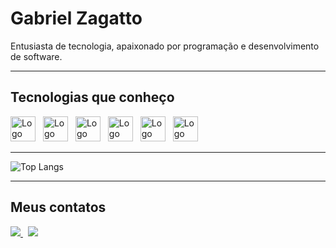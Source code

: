 # Gabriel Zagatto

Entusiasta de tecnologia, apaixonado por programação e desenvolvimento de software.
___

## Tecnologias que conheço

<div>
    <img src="https://cdn.jsdelivr.net/gh/devicons/devicon/icons/html5/html5-original.svg" width="40" alt="Logo HTML 5"
        style="margin-right: 0.5rem;" />
    <img src="https://cdn.jsdelivr.net/gh/devicons/devicon/icons/css3/css3-original.svg" width="40" alt="Logo CSS 3"
        style="margin-right: 0.5rem;" />
    <img src="https://cdn.jsdelivr.net/gh/devicons/devicon/icons/javascript/javascript-original.svg"
        alt="Logo Javascript" width="40" style="margin-right: 0.5rem;" />
    <img src="https://cdn.jsdelivr.net/gh/devicons/devicon/icons/php/php-original.svg" width="40" alt="Logo PHP"
        style="margin-right: 0.5rem;" />
    <img src="https://cdn.jsdelivr.net/gh/devicons/devicon/icons/mysql/mysql-original.svg" width="40" alt="Logo MySQL"
        style="margin-right: 0.5rem;" />
    <img src="https://cdn.jsdelivr.net/gh/devicons/devicon/icons/docker/docker-original.svg" width="40"
        alt="Logo Docker" style="margin-right: 0.5rem;" />
</div>

___
![Top Langs](https://github-readme-stats.vercel.app/api/top-langs/?username=GabrielZagatto&layout=compact&theme=dark)
___

## Meus contatos

<a href="https://www.linkedin.com/in/gabriel-zagatto/" target="_blank" style="margin-right: 0.5rem;">
    <img src="https://img.shields.io/badge/LinkedIn-333?style=for-the-badge&logo=LinkedIn&logoColor=green" />
</a>
<a href="mailto:gabriel.zagattoz@gmail.com" target="_blank" style="margin-right: 0.5rem;">
    <img src="https://img.shields.io/badge/Email-333?style=for-the-badge&logo=gmail&logoColor=green" />
</a>

